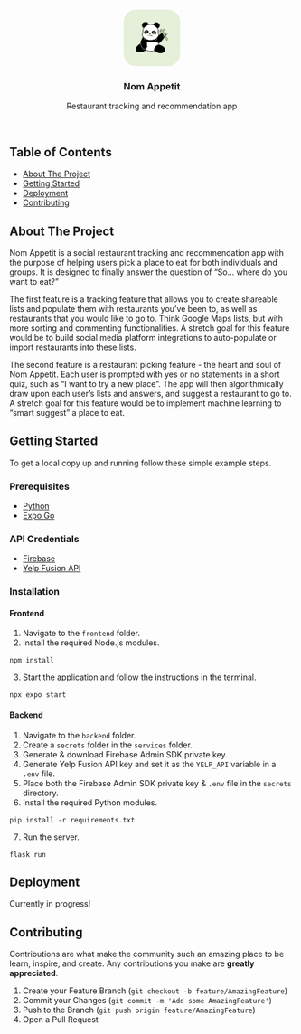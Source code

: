 <br>
<div>
  <p align="center">
    <a href="">
      <img src="./frontend/assets/logo.png" alt="Logo" width="100" height="100">
    </a>
  </p>
  <h3 align="center">Nom Appetit</h3>
  <p align="center">Restaurant tracking and recommendation app<p>
</div>
<br>

## Table of Contents
+ [About The Project](#abouttheproject)
+ [Getting Started](#getting-started)
+ [Deployment](#deployment)
+ [Contributing](#contributing)

## About The Project
Nom Appetit is a social restaurant tracking and recommendation app with the purpose of helping users pick a place to eat for both individuals and groups. It is designed to finally answer the question of “So… where do you want to eat?”

The first feature is a tracking feature that allows you to create shareable lists and populate them with restaurants you’ve been to, as well as restaurants that you would like to go to. Think Google Maps lists, but with more sorting and commenting functionalities. A stretch goal for this feature would be to build social media platform integrations to auto-populate or import restaurants into these lists.

The second feature is a restaurant picking feature - the heart and soul of Nom Appetit. Each user is prompted with yes or no statements in a short quiz, such as “I want to try a new place”. The app will then algorithmically draw upon each user’s lists and answers, and suggest a restaurant to go to. A stretch goal for this feature would be to implement machine learning to “smart suggest” a place to eat.

## Getting Started
To get a local copy up and running follow these simple example steps.

### Prerequisites

- [Python](https://www.python.org/downloads/)
- [Expo Go](https://docs.expo.dev/)

### API Credentials
- [Firebase](https://firebase.google.com/docs/functions/get-started?gen=2nd)
- [Yelp Fusion API](https://docs.developer.yelp.com/docs/fusion-intro)

### Installation

#### Frontend
1. Navigate to the `frontend` folder.
2. Install the required Node.js modules.
```
npm install
```
3. Start the application and follow the instructions in the terminal.
```
npx expo start
```

#### Backend
1. Navigate to the `backend` folder.
2. Create a `secrets` folder in the `services` folder.
3. Generate & download Firebase Admin SDK private key.
4. Generate Yelp Fusion API key and set it as the `YELP_API` variable in a `.env` file.
5. Place both the Firebase Admin SDK private key & `.env` file in the `secrets` directory.
6. Install the required Python modules.
```
pip install -r requirements.txt
```
7. Run the server.
```
flask run
```

## Deployment
Currently in progress!

## Contributing

Contributions are what make the community such an amazing place to be learn, inspire, and create. Any contributions you make are **greatly appreciated**.

1. Create your Feature Branch (`git checkout -b feature/AmazingFeature`)
2. Commit your Changes (`git commit -m 'Add some AmazingFeature'`)
3. Push to the Branch (`git push origin feature/AmazingFeature`)
4. Open a Pull Request

